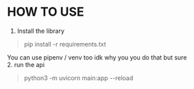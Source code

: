 # HOW TO USE  
1. Install the library  
> pip install -r requirements.txt  
  
You can use pipenv / venv too idk why you you do that but sure  
2. run the api  
> python3 -m uvicorn main:app --reload
